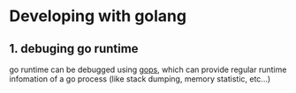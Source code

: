 # Developing with golang
## 1. debuging go runtime
go runtime can be debugged using [gops](https://github.com/google/gops), which can provide regular runtime infomation of a go process (like stack dumping, memory statistic, etc...)
